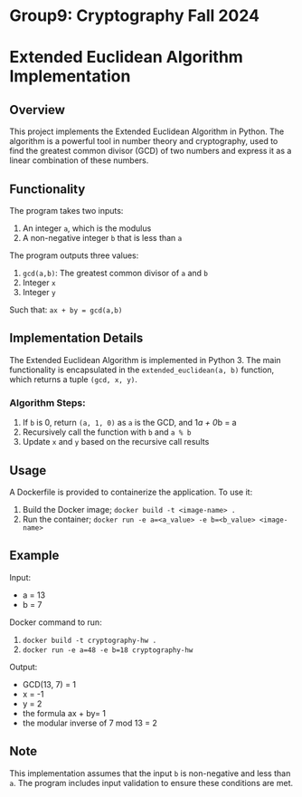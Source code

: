 # Group9: Cryptography Fall 2024

# Extended Euclidean Algorithm Implementation

## Overview

This project implements the Extended Euclidean Algorithm in Python. The algorithm is a powerful tool in number theory and cryptography, used to find the greatest common divisor (GCD) of two numbers and express it as a linear combination of these numbers.

## Functionality

The program takes two inputs:
1. An integer `a`, which is the modulus
2. A non-negative integer `b` that is less than `a`

The program outputs three values:
1. `gcd(a,b)`: The greatest common divisor of `a` and `b`
2. Integer `x`
3. Integer `y`

Such that: `ax + by = gcd(a,b)`

## Implementation Details

The Extended Euclidean Algorithm is implemented in Python 3. The main functionality is encapsulated in the `extended_euclidean(a, b)` function, which returns a tuple `(gcd, x, y)`.

### Algorithm Steps:

1. If `b` is 0, return `(a, 1, 0)` as `a` is the GCD, and 1*a + 0*b = a
2. Recursively call the function with `b` and `a % b`
3. Update `x` and `y` based on the recursive call results

## Usage
A Dockerfile is provided to containerize the application. To use it:

1. Build the Docker image; `docker build -t <image-name> .`
2. Run the container; `docker run -e a=<a_value> -e b=<b_value> <image-name>`

## Example

Input:
- a = 13
- b = 7

Docker command to run:
1. `docker build -t cryptography-hw .`
2. `docker run -e a=48 -e b=18 cryptography-hw`

Output:
- GCD(13, 7) = 1
- x = -1
- y = 2
- the formula ax + by= 1
- the modular inverse of 7 mod 13 = 2

## Note

This implementation assumes that the input `b` is non-negative and less than `a`. The program includes input validation to ensure these conditions are met.

